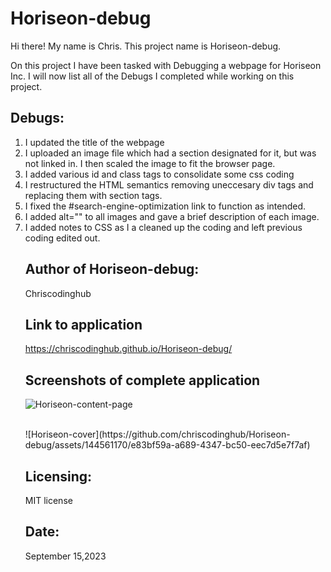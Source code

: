 # Horiseon-debug

Hi there! My name is Chris. This project name is Horiseon-debug.

On this project I have been tasked with Debugging a webpage for Horiseon Inc.
I will now list all of the Debugs I completed while working on this project.

## Debugs:
<ol>
 <li>I updated the title of the webpage</li>
 <li>I uploaded an image file which had a section designated for it, but was not linked in. I then scaled the image to fit the browser page.</li>
<li>I added various id and class tags to consolidate some css coding</li>
<li>I restructured the HTML semantics removing uneccesary div tags and replacing them with section tags.</li>
<li>I fixed the #search-engine-optimization link to function as intended.</li>
<li>I added alt="" to all images and gave a brief description of each image.</li>
<li>I added notes to CSS as I a cleaned up the coding and left previous coding edited out.</li>



## Author of Horiseon-debug:
Chriscodinghub

## Link to application
https://chriscodinghub.github.io/Horiseon-debug/

## Screenshots of complete application
![Horiseon-content-page](https://github.com/chriscodinghub/Horiseon-debug/assets/144561170/6c9a9269-715b-466a-874b-cc6ac3e4659e)

<br>
![Horiseon-cover](https://github.com/chriscodinghub/Horiseon-debug/assets/144561170/e83bf59a-a689-4347-bc50-eec7d5e7f7af)

## Licensing:
<p>MIT license</p>

## Date:
 September 15,2023
